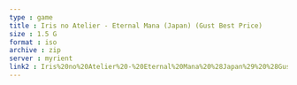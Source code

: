 ```yaml
---
type : game
title : Iris no Atelier - Eternal Mana (Japan) (Gust Best Price)
size : 1.5 G
format : iso
archive : zip
server : myrient
link2 : Iris%20no%20Atelier%20-%20Eternal%20Mana%20%28Japan%29%20%28Gust%20Best%20Price%29
---
```

